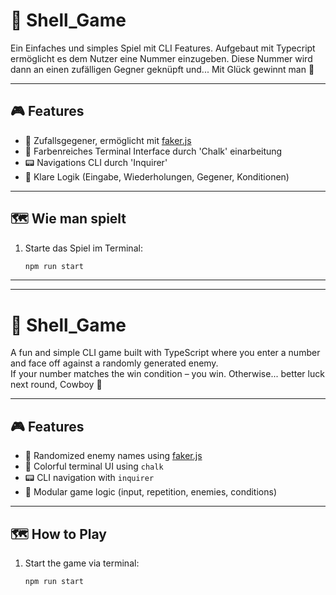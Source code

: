 # 🐚 Shell_Game

Ein Einfaches und simples Spiel mit CLI Features. Aufgebaut mit Typecript ermöglicht es dem Nutzer eine Nummer einzugeben.
Diese Nummer wird dann an einen zufälligen Gegner geknüpft und... Mit Glück gewinnt man 🤠

---

## 🎮 Features

- 🎲 Zufallsgegener, ermöglicht mit [faker.js](https://github.com/faker-js/faker)
- 🌈 Farbenreiches Terminal Interface durch 'Chalk' einarbeitung
- 📟 Navigations CLI durch 'Inquirer'
- 🧠 Klare Logik (Eingabe, Wiederholungen, Gegener,  Konditionen)

---

## 🗺 Wie man spielt

1. Starte das Spiel im Terminal:
   ```bash
   npm run start

---
---

# 🐚 Shell_Game

A fun and simple CLI game built with TypeScript where you enter a number and face off against a randomly generated enemy.  
If your number matches the win condition – you win. Otherwise... better luck next round, Cowboy 🤠

---

## 🎮 Features

- 🎲 Randomized enemy names using [faker.js](https://github.com/faker-js/faker)
- 🌈 Colorful terminal UI using `chalk`
- 📟 CLI navigation with `inquirer`
- 🧠 Modular game logic (input, repetition, enemies, conditions)

---

## 🗺 How to Play

1. Start the game via terminal:
   ```bash
   npm run start